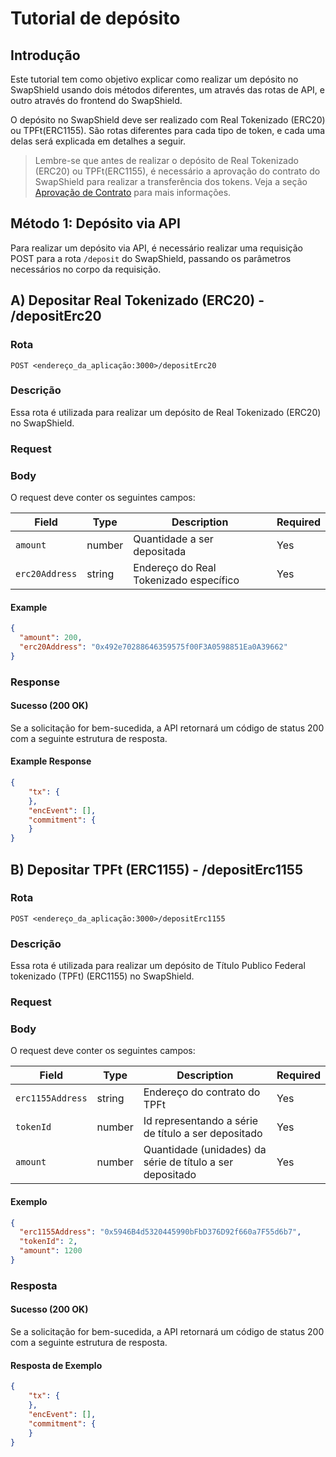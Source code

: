 # Tutorial de depósito

## Introdução

Este tutorial tem como objetivo explicar como realizar um depósito no SwapShield usando dois métodos diferentes, um através das rotas de API, e outro através do frontend do SwapShield.

O depósito no SwapShield deve ser realizado com Real Tokenizado (ERC20) ou TPFt(ERC1155). São rotas diferentes para cada tipo de token, e cada uma delas será explicada em detalhes a seguir.

> Lembre-se que antes de realizar o depósito de Real Tokenizado (ERC20) ou TPFt(ERC1155), é necessário a aprovação do contrato do SwapShield para realizar a transferência dos tokens. Veja a seção [Aprovação de Contrato](./README.md#2---permissões-dos-contratos) para mais informações.

## Método 1: Depósito via API

Para realizar um depósito via API, é necessário realizar uma requisição POST para a rota `/deposit` do SwapShield, passando os parâmetros necessários no corpo da requisição.

## A) Depositar Real Tokenizado (ERC20) - /depositErc20

### Rota
`POST <endereço_da_aplicação:3000>/depositErc20`

### Descrição
Essa rota é utilizada para realizar um depósito de Real Tokenizado (ERC20) no SwapShield.

### Request

### Body
O request deve conter os seguintes campos:

| Field     | Type   | Description                       | Required |
|-----------|--------|-----------------------------------|----------|
| `amount`    | number | Quantidade a ser depositada             | Yes      |
| `erc20Address`   | string | Endereço do Real Tokenizado específico    | Yes      |

#### Example
```json
{
  "amount": 200,
  "erc20Address": "0x492e70288646359575f00F3A0598851Ea0A39662"
}
```

### Response

#### Sucesso (200 OK)
Se a solicitação for bem-sucedida, a API retornará um código de status 200 com a seguinte estrutura de resposta.

#### Example Response
```json
{
    "tx": {
    },
    "encEvent": [],
    "commitment": {
    }
}
```

## B) Depositar TPFt (ERC1155) - /depositErc1155

### Rota
`POST <endereço_da_aplicação:3000>/depositErc1155`

### Descrição
Essa rota é utilizada para realizar um depósito de Título Publico Federal tokenizado (TPFt) (ERC1155) no SwapShield.

### Request

### Body
O request deve conter os seguintes campos:

| Field     | Type   | Description                       | Required |
|-----------|--------|-----------------------------------|----------|
| `erc1155Address`    | string | Endereço do contrato do TPFt          | Yes      |
| `tokenId`   | number | Id representando a série de título a ser depositado   | Yes      |
| `amount`   | number | Quantidade (unidades) da série de título a ser depositado   | Yes      |

#### Exemplo
```json
{
  "erc1155Address": "0x5946B4d5320445990bFbD376D92f660a7F55d6b7",
  "tokenId": 2,
  "amount": 1200
}
```

### Resposta

#### Sucesso (200 OK)
Se a solicitação for bem-sucedida, a API retornará um código de status 200 com a seguinte estrutura de resposta.

#### Resposta de Exemplo


```json
{
    "tx": {
    },
    "encEvent": [],
    "commitment": {
    }
}
```